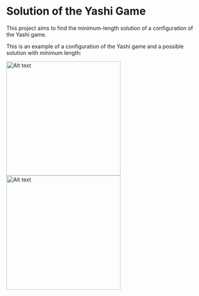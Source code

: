# Solution of the Yashi Game

This project aims to find the minimum-length solution of a configuration of the Yashi game. 

This is an example of a configuration of the Yashi game and a possible solution with minimum length:

<img
  src="https://github.com/camillacolanero/knowledge-and-data-mining-project/assets/124796886/f25c1e25-0e9b-4f87-a159-4420e655e718"
  alt="Alt text"
  title="Yashi configuration"
  style="display: inline-block; margin: 0 auto; width: 300px">
<img
  src=https://github.com/camillacolanero/knowledge-and-data-mining-project/assets/124796886/d70755f1-ef1d-4427-a065-2ea120c8b13b
  alt="Alt text"
  title="Yashi solution"
  style="display: inline-block; margin: 0 auto; width: 300px"> 



